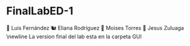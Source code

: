 # FinalLabED-1
:snail: Luis Fernández
:chipmunk: Eliana Rodríguez
:gorilla: Moises Torres
:penguin: Jesus Zuluaga \newline
La version final del lab esta en la carpeta GUI
